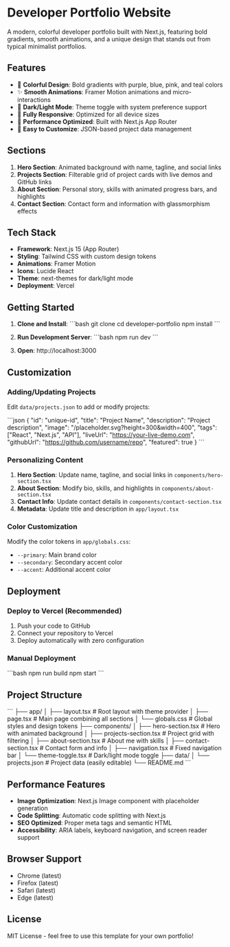 # Developer Portfolio Website

A modern, colorful developer portfolio built with Next.js, featuring bold gradients, smooth animations, and a unique design that stands out from typical minimalist portfolios.

## Features

- 🎨 **Colorful Design**: Bold gradients with purple, blue, pink, and teal colors
- ✨ **Smooth Animations**: Framer Motion animations and micro-interactions
- 🌙 **Dark/Light Mode**: Theme toggle with system preference support
- 📱 **Fully Responsive**: Optimized for all device sizes
- 🚀 **Performance Optimized**: Built with Next.js App Router
- 🎯 **Easy to Customize**: JSON-based project data management

## Sections

1. **Hero Section**: Animated background with name, tagline, and social links
2. **Projects Section**: Filterable grid of project cards with live demos and GitHub links
3. **About Section**: Personal story, skills with animated progress bars, and highlights
4. **Contact Section**: Contact form and information with glassmorphism effects

## Tech Stack

- **Framework**: Next.js 15 (App Router)
- **Styling**: Tailwind CSS with custom design tokens
- **Animations**: Framer Motion
- **Icons**: Lucide React
- **Theme**: next-themes for dark/light mode
- **Deployment**: Vercel

## Getting Started

1. **Clone and Install**:
   \`\`\`bash
   git clone <your-repo-url>
   cd developer-portfolio
   npm install
   \`\`\`

2. **Run Development Server**:
   \`\`\`bash
   npm run dev
   \`\`\`

3. **Open**: http://localhost:3000

## Customization

### Adding/Updating Projects

Edit `data/projects.json` to add or modify projects:

\`\`\`json
{
  "id": "unique-id",
  "title": "Project Name",
  "description": "Project description",
  "image": "/placeholder.svg?height=300&width=400",
  "tags": ["React", "Next.js", "API"],
  "liveUrl": "https://your-live-demo.com",
  "githubUrl": "https://github.com/username/repo",
  "featured": true
}
\`\`\`

### Personalizing Content

1. **Hero Section**: Update name, tagline, and social links in `components/hero-section.tsx`
2. **About Section**: Modify bio, skills, and highlights in `components/about-section.tsx`
3. **Contact Info**: Update contact details in `components/contact-section.tsx`
4. **Metadata**: Update title and description in `app/layout.tsx`

### Color Customization

Modify the color tokens in `app/globals.css`:
- `--primary`: Main brand color
- `--secondary`: Secondary accent color
- `--accent`: Additional accent color

## Deployment

### Deploy to Vercel (Recommended)

1. Push your code to GitHub
2. Connect your repository to Vercel
3. Deploy automatically with zero configuration

### Manual Deployment

\`\`\`bash
npm run build
npm start
\`\`\`

## Project Structure

\`\`\`
├── app/
│   ├── layout.tsx          # Root layout with theme provider
│   ├── page.tsx            # Main page combining all sections
│   └── globals.css         # Global styles and design tokens
├── components/
│   ├── hero-section.tsx    # Hero with animated background
│   ├── projects-section.tsx # Project grid with filtering
│   ├── about-section.tsx   # About me with skills
│   ├── contact-section.tsx # Contact form and info
│   ├── navigation.tsx      # Fixed navigation bar
│   └── theme-toggle.tsx    # Dark/light mode toggle
├── data/
│   └── projects.json       # Project data (easily editable)
└── README.md
\`\`\`

## Performance Features

- **Image Optimization**: Next.js Image component with placeholder generation
- **Code Splitting**: Automatic code splitting with Next.js
- **SEO Optimized**: Proper meta tags and semantic HTML
- **Accessibility**: ARIA labels, keyboard navigation, and screen reader support

## Browser Support

- Chrome (latest)
- Firefox (latest)
- Safari (latest)
- Edge (latest)

## License

MIT License - feel free to use this template for your own portfolio!

